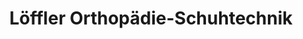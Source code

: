 ---
title: "Löffler Orthopädie-Schuhtechnik"
url: /moessingen/loeffler-orthopaedie-schuhtechnik/
shop: Sanitätshaus
---